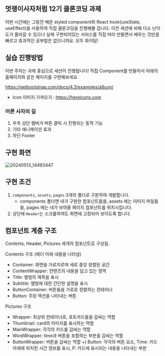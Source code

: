 ## 멋쟁이사자처럼 12기 클론코딩 과제

이번 시간에는 그동안 배운 styled component와 React hook(useState, useEffect)을 사용하여 직접 클론코딩을 진행해볼 겁니다.
이전 세션에 비해 다소 난이도가 올라갈 수 있으나 실제 구현되어있는 서비스를 직접 따라 만들면서 배우는 것만큼 빠르고 효과적인 공부법은 없으니까요.
모두 화이팅!

## 실습 진행방법

이번 주차는 과제 중심으로 세션이 진행됩니다!
직접 Component를 만들어서 아래의 홈페이지와 같은 페이지를 구현해보세요.

https://getbootstrap.com/docs/4.3/examples/album/

- Icon 이미지 가져오기 : https://heroicons.com

### 어른 사자의 길

1. 우측 상단 햄버거 버튼 클릭 시 진행되는 동적 기능
2. 기타 애니메이션 효과
3. 하단 Footer

## 구현 화면

![20240513_14493447](https://github.com/yerroong/FE-react-styled-component-clonecoding/assets/127104536/73cc79a9-c2d3-4f5f-b076-c2cbf1326086)

## 구현 조건

1. `components`, `assets`, `pages` 3개의 폴더로 구분하여 개발합니다.
   - components 폴더엔 내가 구현한 컴포넌트들을, assets 에는 이미지 파일들을, pages 에는 내가 보여줄 페이지 컴포넌트를 위치시킵니다.
2. 상단에 `Header`는 스크롤하여도 화면에 고정되어 보이도록 합니다.

## 컴포넌트 계층 구조
Contents, Header, Pictures 세개의 컴포넌트로 구성됨.

Contents 구조 (헤더 아래 내용을 나타냄)
- Container: 화면을 가로지르며 세로 중앙 정렬된 공간
- ContentWrapper: 컨텐츠의 내용을 담고 있는 영역
- Title: 앨범의 제목을 표시
- Subtitle: 앨범에 대한 간단한 설명을 표시
- ButtonContainer: 버튼들을 가로로 정렬하는 컨테이너
- Button: 주된 액션을 나타내는 버튼

Pictures 구조
- Wrapper: 최상위 컨테이너로, 포토카드들을 감싸는 역할
- Thumbnail: card의 이미지를 표시하는 역할
- MainWrapper: 각각의 카드를 감싸는 역할
- WordWrapper: time과 버튼을 포함하는 부분을 감싸는 역할
- ButtonWrapper: 버튼을 감싸는 역할
+) Button: 각각의 버튼 요소, Time: 카드 아래에 위치한 시간 정보를 표시, P: 카드에 표시되는 내용을 나타내는 부분
